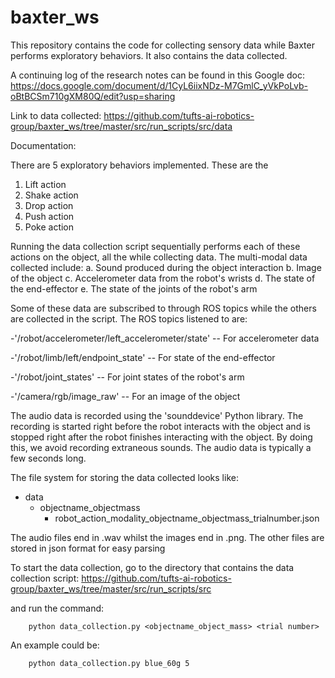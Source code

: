 # baxter_ws
This repository contains the code for collecting sensory data while Baxter performs exploratory behaviors. It also contains the data collected.

A continuing log of the research notes can be found in this Google doc: https://docs.google.com/document/d/1CyL6iixNDz-M7GmlC_yVkPoLvb-oBtBCSm710gXM80Q/edit?usp=sharing

Link to data collected: https://github.com/tufts-ai-robotics-group/baxter_ws/tree/master/src/run_scripts/src/data

Documentation:

There are 5 exploratory behaviors implemented. These are the 
1. Lift action
2. Shake action
3. Drop action
4. Push action
5. Poke action

Running the data collection script sequentially performs each of these actions on the object, all the while collecting data.
The multi-modal data collected include:
 a. Sound produced during the object interaction
 b. Image of the object
 c. Accelerometer data from the robot's wrists
 d. The state of the end-effector
 e. The state of the joints of the robot's arm
 
Some of these data are subscribed to through ROS topics while the others are collected in the script.
The ROS topics listened to are:

-'/robot/accelerometer/left_accelerometer/state'  -- For accelerometer data

-'/robot/limb/left/endpoint_state'                -- For state of the end-effector

-'/robot/joint_states'                            -- For joint states of the robot's arm

-'/camera/rgb/image_raw'                          -- For an image of the object


The audio data is recorded using the 'sounddevice' Python library. The recording is started right before the robot interacts with the object and is stopped right after the robot finishes interacting with the object. By doing this, we avoid recording extraneous sounds. The audio data is typically a few seconds long.

The file system for storing the data collected looks like:
* data
  * objectname_objectmass
     * robot_action_modality_objectname_objectmass_trialnumber.json
                 
                  
The audio files end in .wav whilst the images end in .png. The other files are stored in json format for easy
parsing

To start the data collection, go to the directory that contains the data collection script: https://github.com/tufts-ai-robotics-group/baxter_ws/tree/master/src/run_scripts/src

and run the command:

        python data_collection.py <objectname_object_mass> <trial number>
  
An example could be:

        python data_collection.py blue_60g 5 


          
